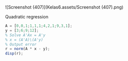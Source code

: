![Screenshot (407)](Kelas6.assets/Screenshot (407).png)

Quadratic regression

```octave
A = [0,0,1;1,1,1;4,2,1;9,3,1];
y = [3;6;9;12];
% Solve A'Ax = A'y
% x = (A'A)\(A'y)
% Output error
r = norm(A * x - y);
disp(r);
```

